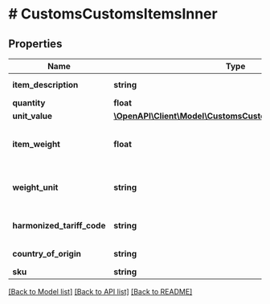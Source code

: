 # # CustomsCustomsItemsInner

## Properties

Name | Type | Description | Notes
------------ | ------------- | ------------- | -------------
**item_description** | **string** | _Customs Item Description_ | [optional]
**quantity** | **float** | _Customs Item Quantity_ | [optional]
**unit_value** | [**\OpenAPI\Client\Model\CustomsCustomsItemsInnerUnitValue**](CustomsCustomsItemsInnerUnitValue.md) |  | [optional]
**item_weight** | **float** | _Customs Item Weight_&lt;/br&gt;Unit is specified in &#x60;weight_unit&#x60; field | [optional]
**weight_unit** | **string** | _Weight Unit_&lt;/br&gt;Unit used for associated &#x60;item_weight&#x60; element | [optional] [default to 'ounce']
**harmonized_tariff_code** | **string** | _HS Tariff Code_&lt;/br&gt;Find tarriff codes at http://hts.usitc.gov/&#39; | [optional]
**country_of_origin** | **string** | _Customs Item Country of Origin_ | [optional]
**sku** | **string** | _Customs Item SKU_ | [optional]

[[Back to Model list]](../../README.md#models) [[Back to API list]](../../README.md#endpoints) [[Back to README]](../../README.md)
